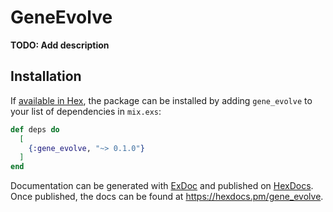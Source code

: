 # GeneEvolve

**TODO: Add description**

## Installation

If [available in Hex](https://hex.pm/docs/publish), the package can be installed
by adding `gene_evolve` to your list of dependencies in `mix.exs`:

```elixir
def deps do
  [
    {:gene_evolve, "~> 0.1.0"}
  ]
end
```

Documentation can be generated with [ExDoc](https://github.com/elixir-lang/ex_doc)
and published on [HexDocs](https://hexdocs.pm). Once published, the docs can
be found at <https://hexdocs.pm/gene_evolve>.

